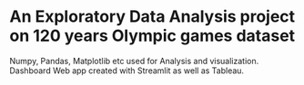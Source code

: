 # An Exploratory Data Analysis project on 120 years Olympic games dataset
Numpy, Pandas, Matplotlib etc used for Analysis and visualization. Dashboard Web app created with Streamlit as well as Tableau.
